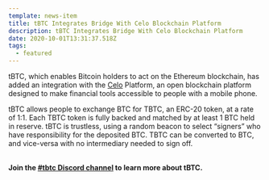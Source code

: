 ```yaml
---
template: news-item
title: tBTC Integrates Bridge With Celo Blockchain Platform
description: tBTC Integrates Bridge With Celo Blockchain Platform
date: 2020-10-01T13:31:37.518Z
tags:
  - featured
---
```

tBTC, which enables Bitcoin holders to act on the Ethereum blockchain, has added an integration with the [Celo](https://celo.org/) Platform, an open blockchain platform designed to make financial tools accessible to people with a mobile phone.

tBTC allows people to exchange BTC for TBTC, an ERC-20 token, at a rate of 1:1. Each TBTC token is fully backed and matched by at least 1 BTC held in reserve. tBTC is trustless, using a random beacon to select “signers” who have responsibility for the deposited BTC. TBTC can be converted to BTC, and vice-versa with no intermediary needed to sign off.

**\
Join the [\#tbtc Discord channel](https://discord.com/invite/wYezN7v) to learn more about tBTC.**
